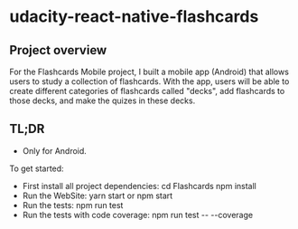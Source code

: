 # udacity-react-native-flashcards

## Project overview
For the Flashcards Mobile project, I built a mobile app (Android) that allows users to study a collection of flashcards. With the app, users will be able to create different categories of flashcards called "decks", add flashcards to those decks, and make the quizes in these decks.


## TL;DR
- Only for Android.

To get started:
 - First install all project dependencies: cd Flashcards npm install
 - Run the WebSite: yarn start or npm start
 - Run the tests: npm run test 
 - Run the tests with code coverage: npm run test -- --coverage

